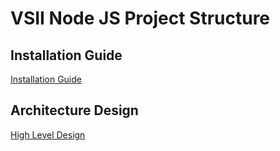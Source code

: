 # VSII Node JS Project Structure

## Installation Guide

[Installation Guide](doc/guidelines/installation-guide.md)

## Architecture Design

[High Level Design](doc/design/high/Node%20JS%20Project%20Structure.pptx)
